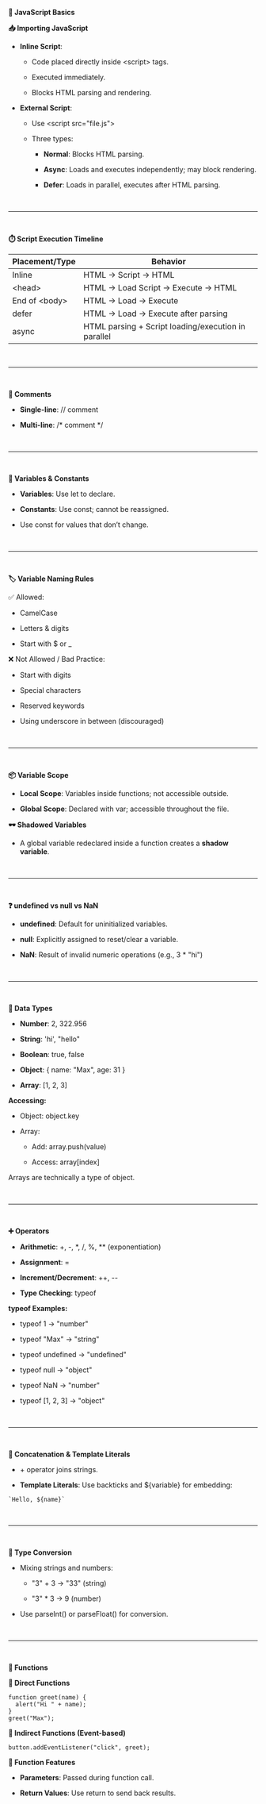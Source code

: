 **📘 JavaScript Basics**

**📥 Importing JavaScript**

- **Inline Script**:

  - Code placed directly inside \<script\> tags.

  - Executed immediately.

  - Blocks HTML parsing and rendering.

- **External Script**:

  - Use \<script src="file.js"\>

  - Three types:

    - **Normal**: Blocks HTML parsing.

    - **Async**: Loads and executes independently; may block rendering.

    - **Defer**: Loads in parallel, executes after HTML parsing.

<br/>

---
<br/>

**⏱️ Script Execution Timeline**

| **Placement/Type** | **Behavior**                                        |
|--------------------|-----------------------------------------------------|
| Inline             | HTML → Script → HTML                                |
| \<head\>           | HTML → Load Script → Execute → HTML                 |
| End of \<body\>    | HTML → Load → Execute                               |
| defer              | HTML → Load → Execute after parsing                 |
| async              | HTML parsing + Script loading/execution in parallel |

<br/>

---
<br/>

**💬 Comments**

- **Single-line**: // comment

- **Multi-line**: /\* comment \*/

<br/>

---
<br/>

**🧮 Variables & Constants**

- **Variables**: Use let to declare.

- **Constants**: Use const; cannot be reassigned.

- Use const for values that don’t change.

<br/>

---
<br/>

**🏷️ Variable Naming Rules**

✅ Allowed:

- CamelCase

- Letters & digits

- Start with \$ or \_

❌ Not Allowed / Bad Practice:

- Start with digits

- Special characters

- Reserved keywords

- Using underscore in between (discouraged)

<br/>

---
<br/>

**📦 Variable Scope**

- **Local Scope**: Variables inside functions; not accessible outside.

- **Global Scope**: Declared with var; accessible throughout the file.

**🕶️ Shadowed Variables**

- A global variable redeclared inside a function creates a **shadow
  variable**.

<br/>

---
<br/>

**❓ undefined vs null vs NaN**

- **undefined**: Default for uninitialized variables.

- **null**: Explicitly assigned to reset/clear a variable.

- **NaN**: Result of invalid numeric operations (e.g., 3 \* "hi")

<br/>

---
<br/>

**🧠 Data Types**

- **Number**: 2, 322.956

- **String**: 'hi', "hello"

- **Boolean**: true, false

- **Object**: { name: "Max", age: 31 }

- **Array**: \[1, 2, 3\]

**Accessing:**

- Object: object.key

- Array:

  - Add: array.push(value)

  - Access: array\[index\]

Arrays are technically a type of object.

<br/>

---
<br/>

**➕ Operators**

- **Arithmetic**: +, -, \*, /, %, \*\* (exponentiation)

- **Assignment**: =

- **Increment/Decrement**: ++, --

- **Type Checking**: typeof

**typeof Examples:**

- typeof 1 → "number"

- typeof "Max" → "string"

- typeof undefined → "undefined"

- typeof null → "object"

- typeof NaN → "number"

- typeof \[1, 2, 3\] → "object"

<br/>

---
<br/>

**🔗 Concatenation & Template Literals**

- + operator joins strings.

- **Template Literals**: Use backticks and \${variable} for embedding:
```JS
`Hello, ${name}`
```

<br/>

---
<br/>

**🔄 Type Conversion**

- Mixing strings and numbers:

  - "3" + 3 → "33" (string)

  - "3" \* 3 → 9 (number)

- Use parseInt() or parseFloat() for conversion.

<br/>

---
<br/>

**🧭 Functions**

**📌 Direct Functions**
```JS
function greet(name) {
  alert("Hi " + name);
}
greet("Max");
```

**📌 Indirect Functions (Event-based)**
```JS
button.addEventListener("click", greet);
```

**🧪 Function Features**

- **Parameters**: Passed during function call.

- **Return Values**: Use return to send back results.
